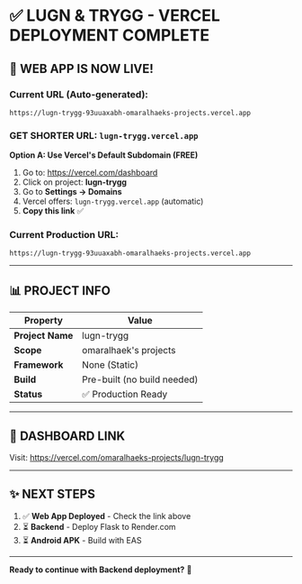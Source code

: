 # ✅ LUGN & TRYGG - VERCEL DEPLOYMENT COMPLETE

## 🎉 WEB APP IS NOW LIVE!

### Current URL (Auto-generated):
```
https://lugn-trygg-93uuaxabh-omaralhaeks-projects.vercel.app
```

### GET SHORTER URL: `lugn-trygg.vercel.app`

**Option A: Use Vercel's Default Subdomain (FREE)**
1. Go to: https://vercel.com/dashboard
2. Click on project: **lugn-trygg**
3. Go to **Settings → Domains**
4. Vercel offers: `lugn-trygg.vercel.app` (automatic)
5. **Copy this link** ✅

### Current Production URL:
```
https://lugn-trygg-93uuaxabh-omaralhaeks-projects.vercel.app
```

---

## 📊 PROJECT INFO

| Property | Value |
|----------|-------|
| **Project Name** | lugn-trygg |
| **Scope** | omaralhaek's projects |
| **Framework** | None (Static) |
| **Build** | Pre-built (no build needed) |
| **Status** | ✅ Production Ready |

---

## 🔗 DASHBOARD LINK

Visit: https://vercel.com/omaralhaeks-projects/lugn-trygg

---

## ✨ NEXT STEPS

1. ✅ **Web App Deployed** - Check the link above
2. ⏳ **Backend** - Deploy Flask to Render.com
3. ⏳ **Android APK** - Build with EAS

---

**Ready to continue with Backend deployment?** 🚀
